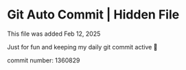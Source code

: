 # Git Auto Commit | Hidden File

This file was added Feb 12, 2025

Just for fun and keeping my daily git commit active 🤪

commit number: 1360829
